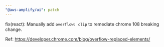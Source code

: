 ```yaml
---
"@aws-amplify/ui": patch
---
```


fix(react): Manually add `overflow: clip` to remediate chrome 108 breaking change.

Ref: https://developer.chrome.com/blog/overflow-replaced-elements/
